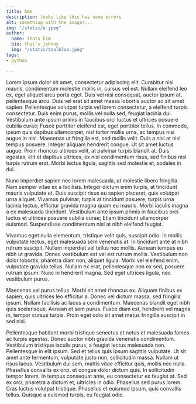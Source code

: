 ```yaml
---
title: hmm
description: looks like this has some errors
alt: something with the image?...
img: "/static/e.jpeg"
author:
  name: thats him
  bio: that's johnny
  img: "/static/tealblue.jpeg"
tags:
- python

---
```

Lorem ipsum dolor sit amet, consectetur adipiscing elit. Curabitur nisi mauris, condimentum molestie mollis in, cursus vel est. Nullam eleifend leo ex, eget aliquet arcu porta eget. Duis vel nisi consequat, auctor ipsum at, pellentesque arcu. Duis vel erat sit amet massa lobortis auctor ac sit amet sapien. Pellentesque volutpat turpis vel lorem consectetur, a eleifend turpis consectetur. Duis enim purus, mollis vel nulla sed, feugiat lacinia dui. Vestibulum ante ipsum primis in faucibus orci luctus et ultrices posuere cubilia curae; Fusce porttitor eleifend est, eget porttitor tellus. In commodo, ipsum quis dapibus ullamcorper, nisl tortor mollis urna, ac tempus nisi augue in nisl. Maecenas ut fringilla est, sed mollis velit. Duis a nisl at nisl tempus posuere. Integer aliquam hendrerit congue. Ut sit amet luctus augue. Proin rhoncus ultrices velit, at pulvinar turpis blandit at. Duis egestas, elit et dapibus ultrices, ex nisl condimentum risus, sed finibus nisl turpis rutrum erat. Morbi lectus ligula, sagittis sed molestie et, sodales in dui.

Nunc imperdiet sapien nec lorem malesuada, ut molestie libero fringilla. Nam semper vitae ex a facilisis. Integer dictum enim turpis, at tincidunt mauris vulputate et. Duis suscipit risus eu sapien placerat, quis volutpat urna aliquet. Vivamus pulvinar, turpis at tincidunt posuere, turpis urna lacinia lectus, efficitur gravida magna quam eu mauris. Morbi iaculis magna a ex malesuada tincidunt. Vestibulum ante ipsum primis in faucibus orci luctus et ultrices posuere cubilia curae; Etiam tincidunt ullamcorper euismod. Suspendisse condimentum nisl at nibh eleifend feugiat.

Vivamus eget nulla elementum, tristique velit quis, suscipit odio. In mollis vulputate lectus, eget malesuada sem venenatis at. In tincidunt ante at nibh rutrum suscipit. Nullam imperdiet vel tellus nec mollis. Aenean tempus eu nibh ut gravida. Donec vestibulum est vel est rutrum mollis. Vestibulum non dolor lobortis, pharetra diam non, aliquet ligula. Morbi vel eleifend enim, vulputate gravida tellus. Nullam ex erat, pellentesque non ex sed, posuere rutrum ipsum. Nunc in hendrerit magna. Sed eget ultrices ligula, nec vestibulum purus.

Maecenas vel purus tellus. Morbi sit amet rhoncus ex. Aliquam finibus ex sapien, quis ultrices leo efficitur a. Donec vel dictum massa, sed fringilla ipsum. Nullam facilisis ac lacus a condimentum. Maecenas blandit eget nibh quis scelerisque. Aenean et sem purus. Fusce diam est, hendrerit vel magna in, tempor cursus turpis. Proin eget odio sit amet metus fringilla suscipit in sed nisl.

Pellentesque habitant morbi tristique senectus et netus et malesuada fames ac turpis egestas. Donec auctor nibh gravida venenatis condimentum. Vestibulum tristique iaculis purus, a feugiat lectus malesuada non. Pellentesque in elit ipsum. Sed et tellus quis ipsum sagittis vulputate. Ut sit amet ante fermentum, vulputate justo non, sollicitudin massa. Nullam ut risus lacus. Vestibulum dui sem, mattis vitae efficitur quis, mollis nec nulla. Phasellus convallis ex orci, et congue dolor dictum quis. In sollicitudin tempor lorem. In tempus consequat ante, eu consectetur ex feugiat at. Sed ex orci, pharetra a dictum et, ultricies in odio. Phasellus sed purus lorem. Cras luctus volutpat tristique. Phasellus et euismod ipsum, quis convallis tellus. Quisque a euismod turpis, eu feugiat odio.